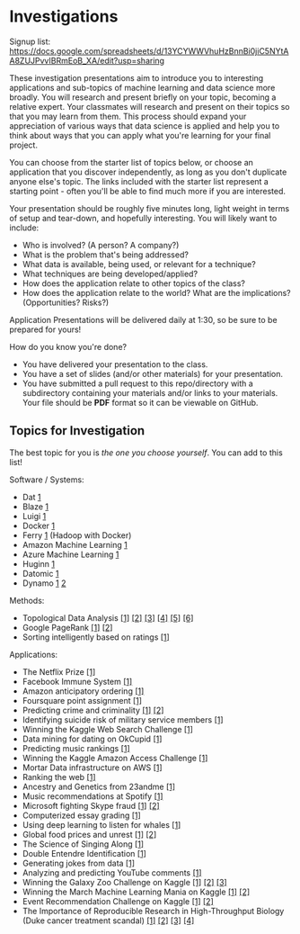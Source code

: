 # Investigations

Signup list: https://docs.google.com/spreadsheets/d/13YCYWWVhuHzBnnBi0jiC5NYtAA8ZUJPvvIBRmEoB_XA/edit?usp=sharing

These investigation presentations aim to introduce you to interesting applications and sub-topics of machine learning and data science more broadly. You will research and present briefly on your topic, becoming a relative expert. Your classmates will research and present on their topics so that you may learn from them. This process should expand your appreciation of various ways that data science is applied and help you to think about ways that you can apply what you're learning for your final project.

You can choose from the starter list of topics below, or choose an application that you discover independently, as long as you don't duplicate anyone else's topic. The links included with the starter list represent a starting point - often you'll be able to find much more if you are interested.

Your presentation should be roughly five minutes long, light weight in terms of setup and tear-down, and hopefully interesting. You will likely want to include:

 * Who is involved? (A person? A company?)
 * What is the problem that's being addressed?
 * What data is available, being used, or relevant for a technique?
 * What techniques are being developed/applied?
 * How does the application relate to other topics of the class?
 * How does the application relate to the world? What are the implications? (Opportunities? Risks?)

Application Presentations will be delivered daily at 1:30, so be sure to be prepared for yours!

How do you know you're done?

 * You have delivered your presentation to the class.
 * You have a set of slides (and/or other materials) for your presentation.
 * You have submitted a pull request to this repo/directory with a subdirectory containing your materials and/or links to your materials.  Your file should be **PDF** format so it can be viewable on GitHub.


## Topics for Investigation

The best topic for you is _the one you choose yourself_. You can add to this list!


Software / Systems:

 * Dat [1](http://dat-data.com/)
 * Blaze [1](http://continuum.io/blog/blaze-expressions)
 * Luigi [1](https://github.com/spotify/luigi)
 * Docker [1](https://www.docker.com/)
 * Ferry [1](http://ferry.opencore.io/en/latest/) (Hadoop with Docker)
 * Amazon Machine Learning [1](http://aws.amazon.com/machine-learning/)
 * Azure Machine Learning [1](http://azure.microsoft.com/en-us/services/machine-learning/)
 * Huginn [1](https://github.com/cantino/huginn)
 * Datomic [1](http://www.datomic.com/)
 * Dynamo [1](http://www.allthingsdistributed.com/files/amazon-dynamo-sosp2007.pdf) [2](http://aws.amazon.com/dynamodb/)


Methods:

 * Topological Data Analysis [[1]](http://normaldeviate.wordpress.com/2012/07/01/topological-data-analysis/) [[2]](http://www.cs.dartmouth.edu/~afra/papers/ams12/tda.pdf) [[3]](http://www.nature.com/srep/2013/130207/srep01236/full/srep01236.html) [[4]](https://www.youtube.com/watch?v=XfWibrh6stw) [[5]](http://www.ayasdi.com/resources/) [[6]](http://web.cse.ohio-state.edu/~tamaldey/course/CTDA/CTDA.html)
 * Google PageRank [[1]](http://www.nybooks.com/articles/archives/2011/aug/18/how-google-dominates-us/) [[2]](http://en.wikipedia.org/wiki/PageRank)
 * Sorting intelligently based on ratings [[1]](http://www.evanmiller.org/how-not-to-sort-by-average-rating.html)


Applications:

 * The Netflix Prize [[1]](http://en.wikipedia.org/wiki/Netflix_Prize)
 * Facebook Immune System [[1]](http://research.microsoft.com/en-us/projects/ldg/a10-stein.pdf)
 * Amazon anticipatory ordering [[1]](http://www.usatoday.com/story/money/business/2014/01/18/amazon-anticipates-orders/4637895/)
 * Foursquare point assignment [[1]](http://engineering.foursquare.com/2014/01/03/the-mathematics-of-gamification/)
 * Predicting crime and criminality [[1]](http://www.npr.org/2011/11/26/142758000/at-lapd-predicting-crimes-before-they-happen) [[2]](http://www.bloomberg.com/news/2013-08-14/how-big-data-could-help-identify-the-next-felon-or-blame-the-wrong-guy.html)
 * Identifying suicide risk of military service members [[1]](http://www.plosone.org/article/info%3Adoi%2F10.1371%2Fjournal.pone.0085733)
 * Winning the Kaggle Web Search Challenge [[1]](http://blog.kaggle.com/2014/02/06/winning-personalized-web-search-team-dataiku/)
 * Data mining for dating on OkCupid [[1]](http://www.wired.com/wiredscience/2014/01/how-to-hack-okcupid/all/)
 * Predicting music rankings [[1]](http://www.itnews.com.au/News/370073,warmest-100-is-back-with-new-bag-of-tricks.aspx)
 * Winning the Kaggle Amazon Access Challenge [[1]](http://blog.kaggle.com/2013/08/29/qa-with-amazon-access-challenge-first-prize-winner-paul-duan/)
 * Mortar Data infrastructure on AWS [[1]](http://aws.amazon.com/solutions/case-studies/mortar-data/)
 * Ranking the web [[1]](http://search.slashdot.org/story/14/02/12/1651243/the-first-open-ranking-of-the-world-wide-web-is-available)
 * Ancestry and Genetics from 23andme [[1]](http://blog.23andme.com/ancestry/23andmes-newest-feature-explores-your-ancestry/)
 * Music recommendations at Spotify [[1]](http://www.slideshare.net/erikbern/collaborative-filtering-at-spotify-16182818)
 * Microsoft fighting Skype fraud [[1]](http://www.cso.com.au/article/536286/new_research_signals_trouble_skype_fraudsters/) [[2]](http://research.microsoft.com/pubs/205472/aisec10-leontjeva.pdf)
 * Computerized essay grading [[1]](http://www.nytimes.com/2013/04/05/science/new-test-for-computers-grading-essays-at-college-level.html)
 * Using deep learning to listen for whales [[1]](http://danielnouri.org/notes/2014/01/10/using-deep-learning-to-listen-for-whales/)
 * Global food prices and unrest [[1]](http://motherboard.vice.com/blog/a-complex-systems-model-predicted-the-revolutions-sweeping-the-globe-right) [[2]](http://necsi.edu/research/social/foodprices/update/)
 * The Science of Singing Along [[1]](http://www.doc.gold.ac.uk/~mas03dm/papers/PawleyMullensiefen_Singalong_2012.pdf)
 * Double Entendre Identification [[1]](http://aclweb.org/anthology//P/P11/P11-2016.pdf)
 * Generating jokes from data [[1]](http://homepages.inf.ed.ac.uk/s0894589/petrovic13unsupervised.pdf)
 * Analyzing and predicting YouTube comments [[1]](http://www.l3s.de/~siersdorfer/sources/2010/wfp0542-siersdorfer.pdf)
 * Winning the Galaxy Zoo Challenge on Kaggle [[1]](http://blog.kaggle.com/2014/04/18/winning-the-galaxy-challenge-with-convnets/) [[2]](http://benanne.github.io/2014/04/05/galaxy-zoo.html) [[3]](http://www.kaggle.com/c/galaxy-zoo-the-galaxy-challenge/forums/t/7599/so-what-were-your-approaches)
 * Winning the March Machine Learning Mania on Kaggle [[1]](http://blog.kaggle.com/2014/04/21/qa-with-gregory-and-michael-1st-place-in-march-ml-mania/) [[2]](https://www.kaggle.com/c/march-machine-learning-mania/forums/t/7637/end-of-competition-thread)
 * Event Recommendation Challenge on Kaggle [[1]](http://blog.kaggle.com/2013/02/25/5-lessons-learned-for-the-event-recommendation-challenge/) [[2]](http://www.kaggle.com/c/event-recommendation-engine-challenge/forums/t/3894/solutions/20972)
 * The Importance of Reproducible Research in High-Throughput Biology (Duke cancer treatment scandal) [[1]](http://www.economist.com/node/21528593) [[2]](http://www.cbsnews.com/news/deception-at-duke-fraud-in-cancer-care/) [[3]](https://www.youtube.com/watch?v=7gYIs7uYbMo) [[4]](http://www.dataschool.io/reproducibility-is-not-just-for-researchers/)
